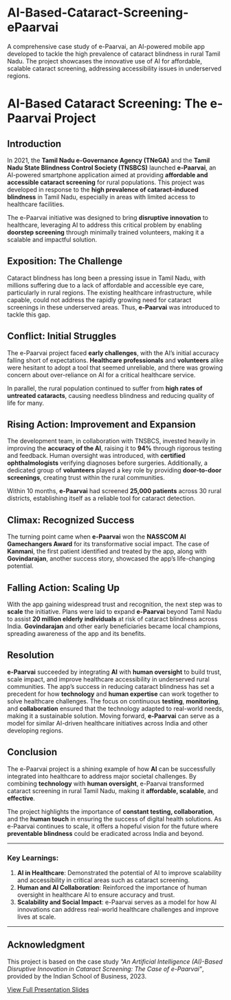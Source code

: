 # AI-Based-Cataract-Screening-ePaarvai
A comprehensive case study of e-Paarvai, an AI-powered mobile app developed to tackle the high prevalence of cataract blindness in rural Tamil Nadu. The project showcases the innovative use of AI for affordable, scalable cataract screening, addressing accessibility issues in underserved regions.
# AI-Based Cataract Screening: The e-Paarvai Project

## Introduction
In 2021, the **Tamil Nadu e-Governance Agency (TNeGA)** and the **Tamil Nadu State Blindness Control Society (TNSBCS)** launched **e-Paarvai**, an AI-powered smartphone application aimed at providing **affordable and accessible cataract screening** for rural populations. This project was developed in response to the **high prevalence of cataract-induced blindness** in Tamil Nadu, especially in areas with limited access to healthcare facilities.

The e-Paarvai initiative was designed to bring **disruptive innovation** to healthcare, leveraging AI to address this critical problem by enabling **doorstep screening** through minimally trained volunteers, making it a scalable and impactful solution.

## Exposition: The Challenge
Cataract blindness has long been a pressing issue in Tamil Nadu, with millions suffering due to a lack of affordable and accessible eye care, particularly in rural regions. The existing healthcare infrastructure, while capable, could not address the rapidly growing need for cataract screenings in these underserved areas. Thus, **e-Paarvai** was introduced to tackle this gap.

## Conflict: Initial Struggles
The e-Paarvai project faced **early challenges**, with the AI’s initial accuracy falling short of expectations. **Healthcare professionals** and **volunteers** alike were hesitant to adopt a tool that seemed unreliable, and there was growing concern about over-reliance on AI for a critical healthcare service. 

In parallel, the rural population continued to suffer from **high rates of untreated cataracts**, causing needless blindness and reducing quality of life for many.

## Rising Action: Improvement and Expansion
The development team, in collaboration with TNSBCS, invested heavily in improving the **accuracy of the AI**, raising it to **94%** through rigorous testing and feedback. Human oversight was introduced, with **certified ophthalmologists** verifying diagnoses before surgeries. Additionally, a dedicated group of **volunteers** played a key role by providing **door-to-door screenings**, creating trust within the rural communities.

Within 10 months, **e-Paarvai** had screened **25,000 patients** across 30 rural districts, establishing itself as a reliable tool for cataract detection.

## Climax: Recognized Success
The turning point came when **e-Paarvai** won the **NASSCOM AI Gamechangers Award** for its transformative social impact. The case of **Kanmani**, the first patient identified and treated by the app, along with **Govindarajan**, another success story, showcased the app’s life-changing potential.

## Falling Action: Scaling Up
With the app gaining widespread trust and recognition, the next step was to **scale** the initiative. Plans were laid to expand **e-Paarvai** beyond Tamil Nadu to assist **20 million elderly individuals** at risk of cataract blindness across India. **Govindarajan** and other early beneficiaries became local champions, spreading awareness of the app and its benefits.

## Resolution
**e-Paarvai** succeeded by integrating **AI** with **human oversight** to build trust, scale impact, and improve healthcare accessibility in underserved rural communities. The app’s success in reducing cataract blindness has set a precedent for how **technology** and **human expertise** can work together to solve healthcare challenges. The focus on continuous **testing**, **monitoring**, and **collaboration** ensured that the technology adapted to real-world needs, making it a sustainable solution. Moving forward, **e-Paarvai** can serve as a model for similar AI-driven healthcare initiatives across India and other developing regions.

## Conclusion
The e-Paarvai project is a shining example of how **AI** can be successfully integrated into healthcare to address major societal challenges. By combining **technology** with **human oversight**, e-Paarvai transformed cataract screening in rural Tamil Nadu, making it **affordable, scalable**, and **effective**.

The project highlights the importance of **constant testing, collaboration**, and the **human touch** in ensuring the success of digital health solutions. As e-Paarvai continues to scale, it offers a hopeful vision for the future where **preventable blindness** could be eradicated across India and beyond.

---

### Key Learnings:
1. **AI in Healthcare**: Demonstrated the potential of AI to improve scalability and accessibility in critical areas such as cataract screening.
2. **Human and AI Collaboration**: Reinforced the importance of human oversight in healthcare AI to ensure accuracy and trust.
3. **Scalability and Social Impact**: e-Paarvai serves as a model for how AI innovations can address real-world healthcare challenges and improve lives at scale.

---
## Acknowledgment
This project is based on the case study *"An Artificial Intelligence (AI)-Based Disruptive Innovation in Cataract Screening: The Case of e-Paarvai"*, provided by the Indian School of Business, 2023.

[View Full Presentation Slides](https://github.com/magarSushant/AI-Based-Cataract-Screening-ePaarvai/blob/main/Presentataion%20Slide-AI%20Based%20Cataract%20Screening%20ePaarvai.pdf)
